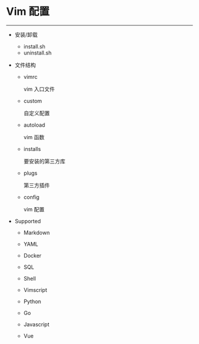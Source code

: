 # Vim 配置

---

- 安装/卸载

  - install.sh
  - uninstall.sh

- 文件结构

  - vimrc

    vim 入口文件

  - custom

    自定义配置

  - autoload

    vim 函数

  - installs

    要安装的第三方库

  - plugs

    第三方插件

  - config

    vim 配置

- Supported

  - Markdown
  - YAML
  - Docker

  - SQL
  - Shell
  - Vimscript
  - Python
  - Go
  - Javascript
  - Vue
